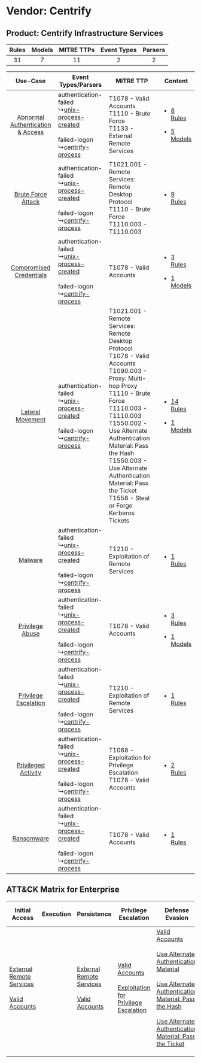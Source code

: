 Vendor: Centrify
================
Product: Centrify Infrastructure Services
-----------------------------------------
| Rules | Models | MITRE TTPs | Event Types | Parsers |
|:-----:|:------:|:----------:|:-----------:|:-------:|
|  31   |   7    |     11     |      2      |    2    |

|    Use-Case    | Event Types/Parsers    | MITRE TTP    | Content    |
|:----:| ---- | ---- | ---- |
| [Abnormal Authentication & Access](../../../UseCases/uc_abnormal_authentication_&_access.md) |  authentication-failed<br> ↳[unix-process-created](Ps/pC_unixprocesscreated.md)<br><br> failed-logon<br> ↳[centrify-process](Ps/pC_centrifyprocess.md)<br> | T1078 - Valid Accounts<br>T1110 - Brute Force<br>T1133 - External Remote Services<br>    | [<ul><li>8 Rules</li></ul><ul><li>5 Models</li></ul>](RM/r_m_centrify_centrify_infrastructure_services_Abnormal_Authentication_&_Access.md) |
|    [Brute Force Attack](../../../UseCases/uc_brute_force_attack.md)    |  authentication-failed<br> ↳[unix-process-created](Ps/pC_unixprocesscreated.md)<br><br> failed-logon<br> ↳[centrify-process](Ps/pC_centrifyprocess.md)<br> | T1021.001 - Remote Services: Remote Desktop Protocol<br>T1110 - Brute Force<br>T1110.003 - T1110.003<br>    | [<ul><li>9 Rules</li></ul>](RM/r_m_centrify_centrify_infrastructure_services_Brute_Force_Attack.md)    |
|          [Compromised Credentials](../../../UseCases/uc_compromised_credentials.md)          |  authentication-failed<br> ↳[unix-process-created](Ps/pC_unixprocesscreated.md)<br><br> failed-logon<br> ↳[centrify-process](Ps/pC_centrifyprocess.md)<br> | T1078 - Valid Accounts<br>    | [<ul><li>3 Rules</li></ul><ul><li>1 Models</li></ul>](RM/r_m_centrify_centrify_infrastructure_services_Compromised_Credentials.md)          |
|    [Lateral Movement](../../../UseCases/uc_lateral_movement.md)    |  authentication-failed<br> ↳[unix-process-created](Ps/pC_unixprocesscreated.md)<br><br> failed-logon<br> ↳[centrify-process](Ps/pC_centrifyprocess.md)<br> | T1021.001 - Remote Services: Remote Desktop Protocol<br>T1078 - Valid Accounts<br>T1090.003 - Proxy: Multi-hop Proxy<br>T1110 - Brute Force<br>T1110.003 - T1110.003<br>T1550.002 - Use Alternate Authentication Material: Pass the Hash<br>T1550.003 - Use Alternate Authentication Material: Pass the Ticket<br>T1558 - Steal or Forge Kerberos Tickets<br> | [<ul><li>14 Rules</li></ul><ul><li>1 Models</li></ul>](RM/r_m_centrify_centrify_infrastructure_services_Lateral_Movement.md)    |
|    [Malware](../../../UseCases/uc_malware.md)    |  authentication-failed<br> ↳[unix-process-created](Ps/pC_unixprocesscreated.md)<br><br> failed-logon<br> ↳[centrify-process](Ps/pC_centrifyprocess.md)<br> | T1210 - Exploitation of Remote Services<br>    | [<ul><li>1 Rules</li></ul>](RM/r_m_centrify_centrify_infrastructure_services_Malware.md)    |
|    [Privilege Abuse](../../../UseCases/uc_privilege_abuse.md)    |  authentication-failed<br> ↳[unix-process-created](Ps/pC_unixprocesscreated.md)<br><br> failed-logon<br> ↳[centrify-process](Ps/pC_centrifyprocess.md)<br> | T1078 - Valid Accounts<br>    | [<ul><li>3 Rules</li></ul><ul><li>1 Models</li></ul>](RM/r_m_centrify_centrify_infrastructure_services_Privilege_Abuse.md)    |
|    [Privilege Escalation](../../../UseCases/uc_privilege_escalation.md)    |  authentication-failed<br> ↳[unix-process-created](Ps/pC_unixprocesscreated.md)<br><br> failed-logon<br> ↳[centrify-process](Ps/pC_centrifyprocess.md)<br> | T1210 - Exploitation of Remote Services<br>    | [<ul><li>1 Rules</li></ul>](RM/r_m_centrify_centrify_infrastructure_services_Privilege_Escalation.md)    |
|    [Privileged Activity](../../../UseCases/uc_privileged_activity.md)    |  authentication-failed<br> ↳[unix-process-created](Ps/pC_unixprocesscreated.md)<br><br> failed-logon<br> ↳[centrify-process](Ps/pC_centrifyprocess.md)<br> | T1068 - Exploitation for Privilege Escalation<br>T1078 - Valid Accounts<br>    | [<ul><li>2 Rules</li></ul>](RM/r_m_centrify_centrify_infrastructure_services_Privileged_Activity.md)    |
|    [Ransomware](../../../UseCases/uc_ransomware.md)    |  authentication-failed<br> ↳[unix-process-created](Ps/pC_unixprocesscreated.md)<br><br> failed-logon<br> ↳[centrify-process](Ps/pC_centrifyprocess.md)<br> | T1078 - Valid Accounts<br>    | [<ul><li>1 Rules</li></ul>](RM/r_m_centrify_centrify_infrastructure_services_Ransomware.md)    |

ATT&CK Matrix for Enterprise
----------------------------
| Initial Access                                                                                                                                   | Execution | Persistence                                                                                                                                      | Privilege Escalation                                                                                                                                          | Defense Evasion                                                                                                                                                                                                                                                                                                                                                                           | Credential Access                                                                                                                                    | Discovery | Lateral Movement                                                                                                                                                                                                                                                                                                                                    | Collection | Command and Control                                                                                                                       | Exfiltration | Impact |
| ------------------------------------------------------------------------------------------------------------------------------------------------ | --------- | ------------------------------------------------------------------------------------------------------------------------------------------------ | ------------------------------------------------------------------------------------------------------------------------------------------------------------- | ----------------------------------------------------------------------------------------------------------------------------------------------------------------------------------------------------------------------------------------------------------------------------------------------------------------------------------------------------------------------------------------- | ---------------------------------------------------------------------------------------------------------------------------------------------------- | --------- | --------------------------------------------------------------------------------------------------------------------------------------------------------------------------------------------------------------------------------------------------------------------------------------------------------------------------------------------------- | ---------- | ----------------------------------------------------------------------------------------------------------------------------------------- | ------------ | ------ |
| [External Remote Services](https://attack.mitre.org/techniques/T1133)<br><br>[Valid Accounts](https://attack.mitre.org/techniques/T1078)<br><br> |           | [External Remote Services](https://attack.mitre.org/techniques/T1133)<br><br>[Valid Accounts](https://attack.mitre.org/techniques/T1078)<br><br> | [Valid Accounts](https://attack.mitre.org/techniques/T1078)<br><br>[Exploitation for Privilege Escalation](https://attack.mitre.org/techniques/T1068)<br><br> | [Valid Accounts](https://attack.mitre.org/techniques/T1078)<br><br>[Use Alternate Authentication Material](https://attack.mitre.org/techniques/T1550)<br><br>[Use Alternate Authentication Material: Pass the Hash](https://attack.mitre.org/techniques/T1550/002)<br><br>[Use Alternate Authentication Material: Pass the Ticket](https://attack.mitre.org/techniques/T1550/003)<br><br> | [Brute Force](https://attack.mitre.org/techniques/T1110)<br><br>[Steal or Forge Kerberos Tickets](https://attack.mitre.org/techniques/T1558)<br><br> |           | [Exploitation of Remote Services](https://attack.mitre.org/techniques/T1210)<br><br>[Remote Services](https://attack.mitre.org/techniques/T1021)<br><br>[Use Alternate Authentication Material](https://attack.mitre.org/techniques/T1550)<br><br>[Remote Services: Remote Desktop Protocol](https://attack.mitre.org/techniques/T1021/001)<br><br> |            | [Proxy: Multi-hop Proxy](https://attack.mitre.org/techniques/T1090/003)<br><br>[Proxy](https://attack.mitre.org/techniques/T1090)<br><br> |              |        |